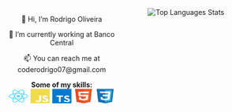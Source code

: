 <div align="center">
  <div style="display: flex; justify-content: center; align-items: flex-start; flex-wrap: wrap;">
    <div style="flex: 1; max-width: 50%; text-align: center;">
      <p>👋 Hi, I’m Rodrigo Oliveira</p>
      <p>💼 I’m currently working at Banco Central</p>
      <p>📫 You can reach me at coderodrigo07@gmail.com</p>
      <div style="margin-bottom: 10px;">
        <strong>Some of my skills:</strong>
        <br>
        <img alt="REACT" height="30" width="40" src="https://raw.githubusercontent.com/devicons/devicon/master/icons/react/react-original.svg">
        <img alt="JS" height="30" width="40" src="https://raw.githubusercontent.com/devicons/devicon/master/icons/javascript/javascript-plain.svg">
        <img alt="TS" height="30" width="40" src="https://raw.githubusercontent.com/devicons/devicon/master/icons/typescript/typescript-plain.svg">
        <img alt="HTML" height="30" width="40" src="https://raw.githubusercontent.com/devicons/devicon/master/icons/html5/html5-original.svg">
        <img alt="CSS" height="30" width="40" src="https://raw.githubusercontent.com/devicons/devicon/master/icons/css3/css3-original.svg">
      </div>
    </div>
    <div style="flex: 1; max-width: 50%; text-align: center;">
      <img src="https://github-readme-stats.vercel.app/api/top-langs?username=rodrigodiasz&show_icons=true&locale=en&layout=compact" alt="Top Languages Stats">
    </div>
  </div>
</div>
